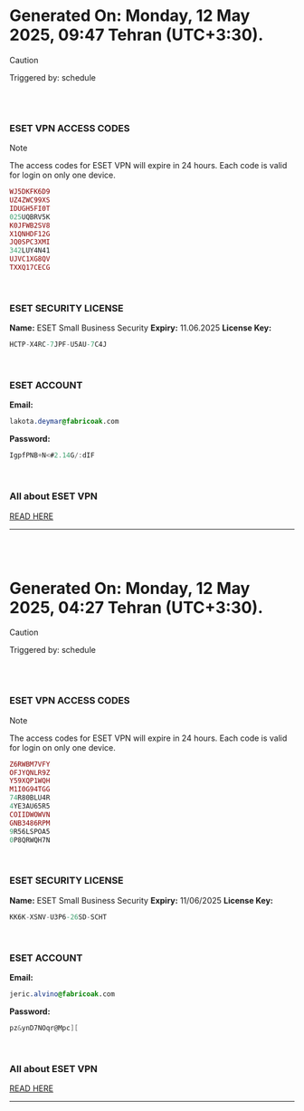 # Generated On: Monday, 12 May 2025, 09:47 Tehran (UTC+3:30).

> [!CAUTION]
> Triggered by: schedule

<br><br>

### ESET VPN ACCESS CODES

> [!NOTE]
> The access codes for ESET VPN will expire in 24 hours.
> Each code is valid for login on only one device.

```ruby
WJ5DKFK6D9
UZ4ZWC99XS
IDUGH5FI0T
025UQBRV5K
K0JFWB2SV8
X1QNHDF12G
JQ0SPC3XMI
342LUY4N41
UJVC1XG8QV
TXXQ17CECG
```

<br>

### ESET SECURITY LICENSE

**Name:** ESET Small Business Security
**Expiry:** 11.06.2025
**License Key:**

```POV-Ray SDL
HCTP-X4RC-7JPF-U5AU-7C4J
```

<br>

### ESET ACCOUNT

**Email:**

```CSS
lakota.deymar@fabricoak.com
```

**Password:**

```POV-Ray SDL
IgpfPNB+N<#2.14G/:dIF
```

<br>

### All about ESET VPN

[READ HERE](https://t.me/F_NiREvil/2113)

---

<br><br>

# Generated On: Monday, 12 May 2025, 04:27 Tehran (UTC+3:30).

> [!CAUTION]
> Triggered by: schedule

<br><br>

### ESET VPN ACCESS CODES

> [!NOTE]
> The access codes for ESET VPN will expire in 24 hours.
> Each code is valid for login on only one device.

```ruby
Z6RWBM7VFY
OFJYQNLR9Z
Y59XQP1WQH
M1I0G94TGG
74R80BLU4R
4YE3AU65R5
COIIDWOWVN
GNB3486RPM
9R56LSPOA5
0P8QRWQH7N
```

<br>

### ESET SECURITY LICENSE

**Name:** ESET Small Business Security
**Expiry:** 11/06/2025
**License Key:**

```POV-Ray SDL
KK6K-XSNV-U3P6-26SD-SCHT
```

<br>

### ESET ACCOUNT

**Email:**

```CSS
jeric.alvino@fabricoak.com
```

**Password:**

```POV-Ray SDL
pz&ynD7NOqr@Mpc][
```

<br>

### All about ESET VPN

[READ HERE](https://t.me/F_NiREvil/2113)

---

<br><br>

